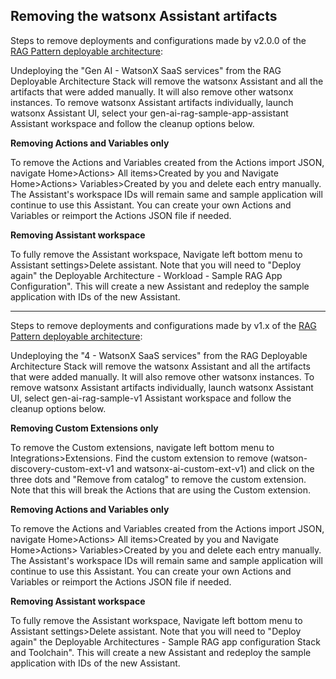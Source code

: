 ## Removing the watsonx Assistant artifacts

Steps to remove deployments and configurations made by v2.0.0 of the [RAG Pattern deployable architecture](
https://cloud.ibm.com/catalog/7a4d68b4-cf8b-40cd-a3d1-f49aff526eb3/architecture/Retrieval_Augmented_Generation_Pattern-5fdd0045-30fc-4013-a8bc-6db9d5447a52-global):

Undeploying the "Gen AI - WatsonX SaaS services" from the RAG Deployable Architecture Stack will remove the watsonx Assistant and all the artifacts that were added manually. It will also remove other watsonx instances. To remove watsonx Assistant artifacts individually, launch watsonx Assistant UI, select your gen-ai-rag-sample-app-assistant Assistant workspace and follow the cleanup options below.

__Removing Actions and Variables only__

To remove the Actions and Variables created from the Actions import JSON, navigate Home>Actions> All items>Created by you and Navigate Home>Actions> Variables>Created by you and delete each entry manually. The Assistant's workspace IDs will remain same and sample application will continue to use this Assistant. You can create your own Actions and Variables or reimport the Actions JSON file if needed.

__Removing Assistant workspace__

To fully remove the Assistant workspace, Navigate left bottom menu to Assistant settings>Delete assistant. Note that you will need to "Deploy again" the Deployable Architecture - Workload - Sample RAG App Configuration". This will create a new Assistant and redeploy the sample application with IDs of the new Assistant.

---

Steps to remove deployments and configurations made by v1.x of the [RAG Pattern deployable architecture](
https://cloud.ibm.com/catalog/7a4d68b4-cf8b-40cd-a3d1-f49aff526eb3/architecture/Retrieval_Augmented_Generation_Pattern-5fdd0045-30fc-4013-a8bc-6db9d5447a52-global):

Undeploying the "4 - WatsonX SaaS services" from the RAG Deployable Architecture Stack will remove the watsonx Assistant and all the artifacts that were added manually. It will also remove other watsonx instances. To remove watsonx Assistant artifacts individually, launch watsonx Assistant UI, select gen-ai-rag-sample-v1 Assistant workspace and follow the cleanup options below.

__Removing Custom Extensions only__

To remove the Custom extensions, navigate left bottom menu to Integrations>Extensions. 
Find the custom extension to remove (watson-discovery-custom-ext-v1 and watsonx-ai-custom-ext-v1) and click on the three dots and "Remove from catalog" to remove the custom extension. Note that this will break the Actions that are using the Custom extension.

__Removing Actions and Variables only__

To remove the Actions and Variables created from the Actions import JSON, navigate Home>Actions> All items>Created by you and Navigate Home>Actions> Variables>Created by you and delete each entry manually. The Assistant's workspace IDs will remain same and sample application will continue to use this Assistant. You can create your own Actions and Variables or reimport the Actions JSON file if needed.

__Removing Assistant workspace__

To fully remove the Assistant workspace, Navigate left bottom menu to Assistant settings>Delete assistant. Note that you will need to "Deploy again" the Deployable Architectures - Sample RAG app configuration Stack and Toolchain". This will create a new Assistant and redeploy the sample application with IDs of the new Assistant.


